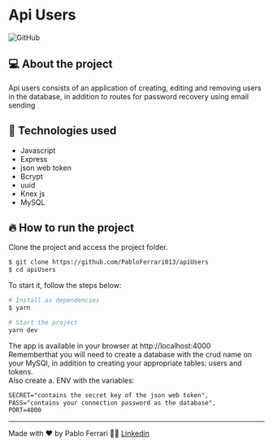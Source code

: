 # Api Users
![GitHub](https://img.shields.io/github/license/PabloFerrari013/apiUsers)
## 💻 About the project
Api users consists of an application of creating, editing and removing users in the database, in addition to routes for password recovery using email sending
## 🧪 Technologies used
- Javascript
- Express
- json web token
- Bcrypt
- uuid
- Knex js
- MySQL
## 🔥 How to run the project
Clone the project and access the project folder.
```bash
$ git clone https://github.com/PabloFerrari013/apiUsers
$ cd apiUsers
```
To start it, follow the steps below:
```bash
# Install as dependencies
$ yarn 

# Start the project
yarn dev
```
The app is available in your browser at http://localhost:4000 \
Rememberthat you will need to create a database with the crud name on your MySQl, in addition to creating your appropriate tables: users and tokens.\
Also create a. ENV with the variables:
```txt
SECRET="contains the secret key of the json web token",
PASS="contains your connection password as the database",
PORT=4000
```
---
Made with ❤️ by Pablo Ferrari 🤟🏽 [Linkedin](https://www.linkedin.com/in/pablo-ferrari-32bb7a1a8/)
